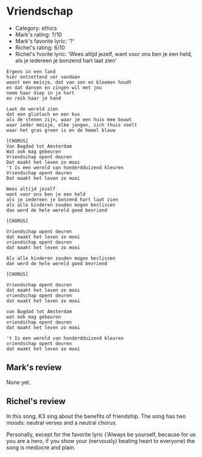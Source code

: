 # Vriendschap

 * Category: ethics
 * Mark's rating: ?/10
 * Mark's  favorite lyric: '?'
 * Richel's rating: 6/10
 * Richel's fvorite lyric: 'Wees altijd jezelf, want voor ons ben je een held, als je iedereen je bonzend hart laat zien'

```
Ergens in een land
hier ontzettend ver vandaan
woont een meisje, dat van zon en bloemen houdt
en dat dansen en zingen wil met jou
neem haar diep in je hart
en reik haar je hand

Laat de wereld zien
dat een glimlach en een kus
als de stenen zijn, waar je een huis mee bouwt
waar ieder meisje, elke jongen, zich thuis voelt
waar het gras groen is en de hemel blauw

[CHORUS]
Van Bagdad tot Amsterdam
Wat ook mag gebeuren
Vriendschap opent deuren
Dat maakt het leven zo mooi
't Is een wereld van honderdduizend kleuren
Vriendschap opent deuren
Dat maakt het leven zo mooi

Wees altijd jezelf
want voor ons ben je een held
als je iedereen je bonzend hart laat zien
als alle kinderen zouden mogen beslissen
dan werd de hele wereld goed bevriend

[CHORUS]

Vriendschap opent deuren
dat maakt het leven zo mooi
vriendschap opent deuren
dat maakt het leven zo mooi

Als alle kinderen zouden mogen beslissen
dan werd de hele wereld goed bevriend

[CHORUS]

Vriendschap opent deuren
dat maakt het leven zo mooi
vriendschap opent deuren
dat maakt het leven zo mooi

van Bagdad tot Amsterdam
wat ook mag gebeuren
vriendschap opent deuren
dat maakt het leven zo mooi

't Is een wereld van honderdduizend kleuren
vriendschap opent deuren
dat maakt het leven zo mooi
```

## Mark's review

None yet.

## Richel's review

In this song, K3 sing about the benefits of friendship. The song has two
moods: neutral verses and a neutral chorus.

Personally, except for the favorite lyric ('Always be yourself, because
for us you are a hero, if you show your (nervously) beating heart to
everyone) the song is mediocre and plain.